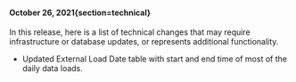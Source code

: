 #### October 26, 2021{section=technical}

In this release, here is a list of technical changes that may require infrastructure or database updates, or represents additional functionality.

* Updated External Load Date table with start and end time of most of the daily data loads.
